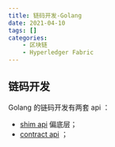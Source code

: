 ```yaml
---
title: 链码开发-Golang
date: 2021-04-10
tags: []
categories: 
    - 区块链
    - Hyperledger Fabric
---
```


## 链码开发

Golang 的链码开发有两套 api ：

- [shim api](https://pkg.go.dev/github.com/hyperledger/fabric-chaincode-go/shim?utm_source=godoc#Chaincode) 偏底层；
- [contract api](https://github.com/hyperledger/fabric-contract-api-go/blob/main/tutorials/using-advanced-features.md) ；

